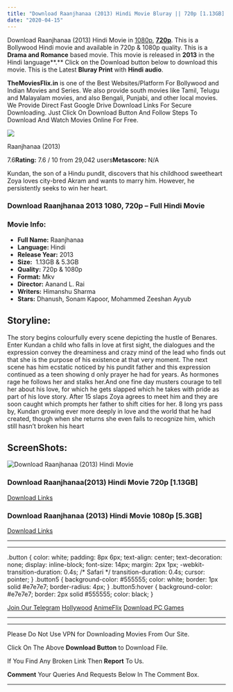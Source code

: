 ```yaml
---
title: "Download Raanjhanaa (2013) Hindi Movie Bluray || 720p [1.13GB] || 1080p [5.3GB]"
date: "2020-04-15"
---
```


Download Raanjhanaa (2013) Hindi Movie in [1080p](https://1moviesflix.com/1080p-movies/), [**720p**](https://1moviesflix.com/720p-movies/). This is a Bollywood Hindi movie and available in 720p & 1080p quality. This is a **Drama and Romance** based movie. This movie is released in **2013** in the Hindi language**.** Click on the Download button below to download this movie. This is the Latest **Bluray Print** with **Hindi audio**.

**TheMoviesFlix.in** is one of the Best Websites/Platform For Bollywood and Indian Movies and Series. We also provide south movies like Tamil, Telugu and Malayalam movies, and also Bengali, Punjabi, and other local movies. We Provide Direct Fast Google Drive Download Links For Secure Downloading. Just Click On Download Button And Follow Steps To Download And Watch Movies Online For Free.

[![](https://m.media-amazon.com/images/M/MV5BN2MzYWI2OGQtNzgxNi00ZjNiLWI1NTQtZWUyNWNiZDEyODFmXkEyXkFqcGdeQXVyODE5NzE3OTE@._V1_SX300.jpg)](https://www.imdb.com/title/tt2359810/ "Raanjhanaa")

Raanjhanaa (2013)

7.6**Rating:** 7.6 / 10 from 29,042 users**Metascore:** N/A

Kundan, the son of a Hindu pundit, discovers that his childhood sweetheart Zoya loves city-bred Akram and wants to marry him. However, he persistently seeks to win her heart.

### Download Raanjhanaa 2013 1080, 720p – Full Hindi Movie

### Movie Info:

- **Full Name:** Raanjhanaa
- **Language:** Hindi
- **Release Year:** 2013
- **Size:**  1.13GB & 5.3GB
- **Quality:** 720p & 1080p
- **Format:** Mkv
- **Director:** Aanand L. Rai
- **Writers:** Himanshu Sharma
- **Stars:** Dhanush, Sonam Kapoor, Mohammed Zeeshan Ayyub

## Storyline:

The story begins colourfully every scene depicting the hustle of Benares. Enter Kundan a child who falls in love at first sight, the dialogues and the expression convey the dreaminess and crazy mind of the lead who finds out that she is the purpose of his existence at that very moment. The next scene has him ecstatic noticed by his pundit father and this expression continued as a teen showing d only prayer he had for years. As hormones rage he follows her and stalks her.And one fine day musters courage to tell her about his love, for which he gets slapped which he takes with pride as part of his love story. After 15 slaps Zoya agrees to meet him and they are soon caught which prompts her father to shift cities for her. 8 long yrs pass by, Kundan growing ever more deeply in love and the world that he had created, though when she returns she even fails to recognize him, which still hasn’t broken his heart

## ScreenShots:

![Download Raanjhanaa (2013) Hindi Movie](https://i.imgur.com/gG7cWv9.jpg)

### Download Raanjhanaa(2013) Hindi Movie 720p \[1.13GB\]

[Download Links](https://1moviesflix.com?a270777880=NklLbGJBKy80c0t1L2NKWVhVNkF6UytkVjJiV0RrNWlxZVhucS9JWUlSVlJOb2xHS25DWEpuQUF2WDVSNTJXTWlkbXozbDRJd3Bzb3pYNlh4WkZselNDMFpFbkk4YjFtcDZTQW4ydzJNVUE9)

### Download Raanjhanaa (2013) Hindi Movie 1080p \[5.3GB\] 

[Download Links](https://1moviesflix.com?a270777880=NklLbGJBKy80c0t1L2NKWVhVNkF6UytkVjJiV0RrNWlxZVhucS9JWUlSVlJOb2xHS25DWEpuQUF2WDVSNTJXTTV1M1lsOWZLeGJYNWVNc2JkMFpiWnVzaWNPTWlqb2RNVlRMR3NCOWROemc9)

* * *

* * *

.button { color: white; padding: 8px 6px; text-align: center; text-decoration: none; display: inline-block; font-size: 14px; margin: 2px 1px; -webkit-transition-duration: 0.4s; /\* Safari \*/ transition-duration: 0.4s; cursor: pointer; } .button5 { background-color: #555555; color: white; border: 1px solid #e7e7e7; border-radius: 4px; } .button5:hover { background-color: #e7e7e7; border: 2px solid #555555; color: black; }

[Join Our Telegram](http://gdrivepro.xyz/join.php) [Hollywood](https://moviesverse.com/) [AnimeFlix](https://animeflix.in/) [Download PC Games](https://gamesflix.net/)  

* * *

* * *

  

Please Do Not Use VPN for Downloading Movies From Our Site.

Click On The Above **Download Button** to Download File.

If You Find Any Broken Link Then **Report** To Us.

**Comment** Your Queries And Requests Below In The Comment Box.

* * *
